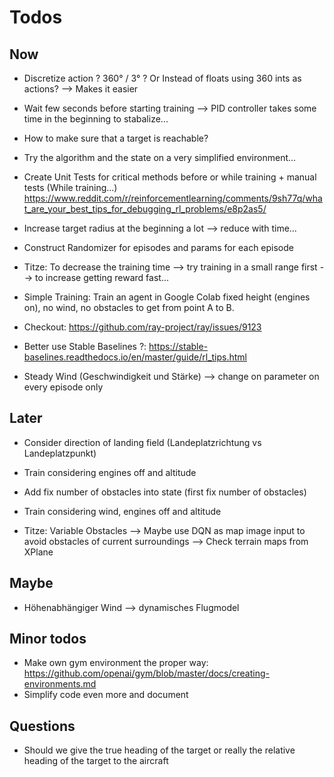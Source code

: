 # Todos
## Now
- Discretize action ? 360° / 3° ? Or Instead of floats using 360 ints as actions? --> Makes it easier
- Wait few seconds before starting training --> PID controller takes some time in the beginning to stabalize...
- How to make sure that a target is reachable?
- Try the algorithm and the state on a very simplified environment...
- Create Unit Tests for critical methods before or while training + manual tests (While training...) https://www.reddit.com/r/reinforcementlearning/comments/9sh77q/what_are_your_best_tips_for_debugging_rl_problems/e8p2as5/
- Increase target radius at the beginning a lot --> reduce with time...
- Construct Randomizer for episodes and params for each episode
- Titze: To decrease the training time
--> try training in a small range first --> to increase getting reward fast... 

- Simple Training: Train an agent in Google Colab fixed height
(engines on), no wind, no obstacles to get from point A to B.
- Checkout: https://github.com/ray-project/ray/issues/9123

- Better use Stable Baselines ?: https://stable-baselines.readthedocs.io/en/master/guide/rl_tips.html
- Steady Wind (Geschwindigkeit und Stärke) --> change on parameter on every episode only

## Later
- Consider direction of landing field (Landeplatzrichtung vs Landeplatzpunkt)
- Train considering engines off and altitude
- Add fix number of obstacles into state (first fix number of obstacles) 
- Train considering wind, engines off and altitude

- Titze: Variable Obstacles 
--> Maybe use DQN as map image input to avoid obstacles of current surroundings 
--> Check terrain maps from XPlane


## Maybe
- Höhenabhängiger Wind --> dynamisches Flugmodel

## Minor todos
- Make own gym environment the proper way: https://github.com/openai/gym/blob/master/docs/creating-environments.md
- Simplify code even more and document

## Questions
- Should we give the true heading of the target or really the relative heading of the target to the aircraft